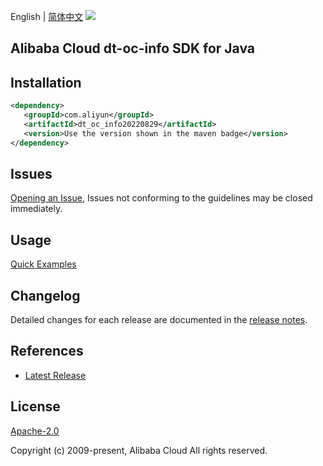 English | [简体中文](README-CN.md)
![](https://aliyunsdk-pages.alicdn.com/icons/AlibabaCloud.svg)

## Alibaba Cloud dt-oc-info SDK for Java

## Installation

```xml
<dependency>
   <groupId>com.aliyun</groupId>
   <artifactId>dt_oc_info20220829</artifactId>
   <version>Use the version shown in the maven badge</version>
</dependency>
```

## Issues
[Opening an Issue](https://github.com/aliyun/alibabacloud-java-sdk/issues/new), Issues not conforming to the guidelines may be closed immediately.

## Usage
[Quick Examples](https://github.com/aliyun/alibabacloud-java-sdk/blob/master/docs/0-Examples-EN.md#quick-examples)

## Changelog
Detailed changes for each release are documented in the [release notes](./ChangeLog.txt).

## References
* [Latest Release](https://github.com/aliyun/alibabacloud-java-sdk/)

## License
[Apache-2.0](http://www.apache.org/licenses/LICENSE-2.0)

Copyright (c) 2009-present, Alibaba Cloud All rights reserved.